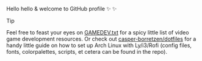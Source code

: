 Hello hello & welcome to GitHub profile ✨ ✨

> [!TIP]
> Feel free to feast your eyes on [GAMEDEV.txt](GAMEDEV.txt) for a spicy little list of video game development resources. Or check out [casper-borretzen/dotfiles](https://github.com/casper-borretzen/dotfiles) for a handy little guide on how to set up Arch Linux with Ly/i3/Rofi (config files, fonts, colorpalettes, scripts, et cetera can be found in the repo).
